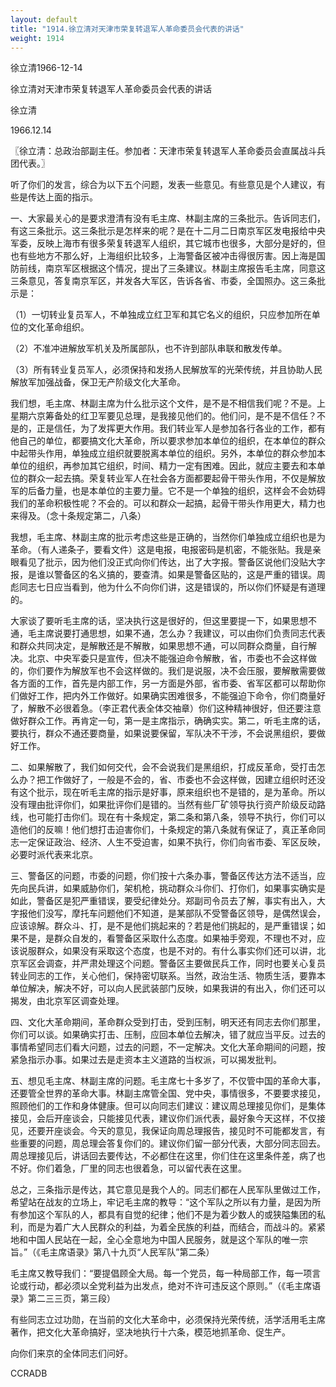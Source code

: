 ```yaml
---
layout: default
title: "1914.徐立清对天津市荣复转退军人革命委员会代表的讲话"
weight: 1914
---
```


徐立清1966-12-14

徐立清对天津市荣复转退军人革命委员会代表的讲话

徐立清

1966.12.14

〖徐立清：总政治部副主任。参加者：天津市荣复转退军人革命委员会直属战斗兵团代表。〗

听了你们的发言，综合为以下五个问题，发表一些意见。有些意见是个人建议，有些是传达上面的指示。

一、大家最关心的是要求澄清有没有毛主席、林副主席的三条批示。告诉同志们，有这三条批示。这三条批示是怎样来的呢？是在十二月二日南京军区发电报给中央军委，反映上海市有很多荣复转退军人组织，其它城市也很多，大部分是好的，但也有些地方不那么好，上海组织比较多，上海警备区被冲击得很厉害。因上海是国防前线，南京军区根据这个情况，提出了三条建议。林副主席报告毛主席，同意这三条意见，答复南京军区，并发各大军区，告诉各省、市委，全国照办。这三条批示是：

（1）一切转业复员军人，不单独成立红卫军和其它名义的组织，只应参加所在单位的文化革命组织。

（2）不准冲进解放军机关及所属部队，也不许到部队串联和散发传单。

（3）所有转业复员军人，必须保持和发扬人民解放军的光荣传统，并且协助人民解放军加强战备，保卫无产阶级文化大革命。

我们想，毛主席、林副主席为什么批示这个文件，是不是不相信我们呢？不是。上星期六京筹备处的红卫军要见总理，是我接见他们的。他们问，是不是不信任？不是的，正是信任，为了发挥更大作用。我们转业军人是参加各行各业的工作，都有他自己的单位，都要搞文化大革命，所以要求参加本单位的组织，在本单位的群众中起带头作用，单独成立组织就要脱离本单位的组织。另外，本单位的群众参加本单位的组织，再参加其它组织，时间、精力一定有困难。因此，就应主要去和本单位的群众一起去搞。荣复转业军人在社会各方面都要起骨干带头作用，不仅是解放军的后备力量，也是本单位的主要力量。它不是一个单独的组织，这样会不会妨碍我们的革命积极性呢？不会的。可以和群众一起搞，起骨干带头作用更大，精力也来得及。（念十条规定第二，八条）

我想，毛主席、林副主席的批示考虑这些是正确的，当然你们单独成立组织也是为革命。（有人递条子，要看文件）这是电报，电报密码是机密，不能张贴。我是亲眼看见了批示，因为他们没正式向你们传达，出了大字报。警备区说他们没贴大字报，是谁以警备区的名义搞的，要查清。如果是警备区贴的，这是严重的错误。周彪同志七日应当看到，他为什么不向你们讲，这是错误的，所以你们怀疑是有道理的。

大家谈了要听毛主席的话，坚决执行这是很好的，但这里要提一下，如果思想不通，毛主席说要打通思想，如果不通，怎么办？我建议，可以由你们负责同志代表和群众共同决定，是解散还是不解散，如果思想不通，可以同群众商量，自行解决。北京、中央军委只是宣传，但决不能强迫命令解散，省，市委也不会这样做的，你们要作为解放军也不会这样做的。我们是说服，决不会压服，要解散需要做各方面的工作，首先是内部工作，另一方面是外部，省市委、省军区都可以帮助你们做好工作，把内外工作做好。如果确实困难很多，不能强迫下命令，你们商量好了，解散不必很着急。（李正君代表全体交袖章）你们这种精神很好，但还要注意做好群众工作。再肯定一句，第一是主席指示，确确实实。第二，听毛主席的话，要执行，群众不通还要商量，如果说要保留，军队决不干涉，不会说黑组织，要做好工作。

二、如果解散了，我们如何交代，会不会说我们是黑组织，打成反革命，受打击怎么办？把工作做好了，一般是不会的，省、市委也不会这样做，因建立组织时还没有这个批示，现在听毛主席的指示是好事，原来组织也不是错的，是为革命。所以没有理由批评你们，如果批评你们是错的。当然有些厂矿领导执行资产阶级反动路线，也可能打击你们。现在有十条规定，第二条和第八条，领导不执行，你们可以造他们的反嘛！他们想打击迫害你们，十条规定的第八条就有保证了，真正革命同志一定保证政治、经济、人生不受迫害，如果不执行，你们向省市委、军区反映，必要时派代表来北京。

三、警备区的问题，市委的问题，你们按十六条办事，警备区传达方法不适当，应先向民兵讲，如果威胁你们，架机枪，挑动群众斗你们、打你们，如果事实确实是如此，警备区是犯严重错误，要受纪律处分。郑副司令员去了解，事实有出入，大字报他们没写，摩托车问题他们不知道，是某部队不受警备区领导，是偶然误会，应该谅解。群众斗、打，是不是他们挑起来的？若是他们挑起的，是严重错误；如果不是，是群众自发的，看警备区采取什么态度。如果袖手旁观，不理也不对，应该说服群众，如果没有采取这个态度，也是不对的。有什么事实你们还可以讲，北京军区会调查，并严肃处理这个问题。警备区主要做民兵工作，同时也要关心复员转业同志的工作，关心他们，保持密切联系。当然，政治生活、物质生活，要靠本单位解决，解决不好，可以向人民武装部门反映，如果我讲的有出入，你们还可以揭发，由北京军区调查处理。

四、文化大革命期间，革命群众受到打击，受到压制，明天还有同志去你们那里，你们可以谈。如果确实打击、压制，应回本单位去解决，错了就应当平反。过去的事情希望同志们看大问题，过去的问题，不一定解决。文化大革命期间的问题，按紧急指示办事。如果过去是走资本主义道路的当权派，可以揭发批判。

五、想见毛主席、林副主席的问题。毛主席七十多岁了，不仅管中国的革命大事，还要管全世界的革命大事。林副主席管全国、党中央，事情很多，不要要求接见，照顾他们的工作和身体健康。但可以向同志们建议：建议周总理接见你们，是集体接见，会后开座谈会，只能接见代表，建议你们派代表，最好象今天这样，不仅接见，还要开座谈会。今天的意见，我保证向周总理报告，接见时不可能都发言，有些重要的问题，周总理会答复你们的。建议你们留一部分代表，大部分同志回去。周总理接见后，讲话回去要传达，不必都住在这里，你们住在这里条件差，病了也不好。你们着急，厂里的同志也很着急，可以留代表在这里。

总之，三条指示是传达，其它意见是我个人的。同志们都在人民军队里做过工作，希望站在战友的立场上，牢记毛主席的教导：“这个军队之所以有力量，是因为所有参加这个军队的人，都具有自觉的纪律；他们不是为着少数人的或狭隘集团的私利，而是为着广大人民群众的利益，为着全民族的利益，而结合，而战斗的。紧紧地和中国人民站在一起，全心全意地为中国人民服务，就是这个军队的唯一宗旨。”（《毛主席语录》第八十九页“人民军队”第二条）

毛主席又教导我们：“要提倡顾全大局。每一个党员，每一种局部工作，每一项言论或行动，都必须以全党利益为出发点，绝对不许可违反这个原则。”（《毛主席语录》第二三三页，第三段）

有些同志立过功勋，在当前的文化大革命中，必须保持光荣传统，活学活用毛主席著作，把文化大革命搞好，坚决地执行十六条，模范地抓革命、促生产。

向你们来京的全体同志们问好。

CCRADB

